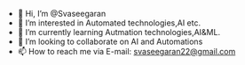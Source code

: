 - 👋 Hi, I’m @Svaseegaran
- 👀 I’m interested in Automated technologies,AI etc.
- 🌱 I’m currently learning Autmation technologies,AI&ML.
- 💞️ I’m looking to collaborate on AI and Automations
- 📫 How to reach me via E-mail: svaseegaran22@gmail.com

<!---
Svaseegaran/Svaseegaran is a ✨ special ✨ repository because its `README.md` (this file) appears on your GitHub profile.
You can click the Preview link to take a look at your changes.
--->
